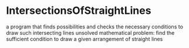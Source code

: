 # IntersectionsOfStraightLines
a program that finds possibilities and checks the necessary conditions to draw such intersecting lines
unsolved mathematical problem: find the sufficient condition to draw a given arrangement of straight lines
